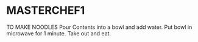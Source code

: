 # MASTERCHEF1
TO MAKE NOODLES
Pour Contents into a bowl and add water.
Put bowl in microwave for 1 minute. 
Take out and eat.
